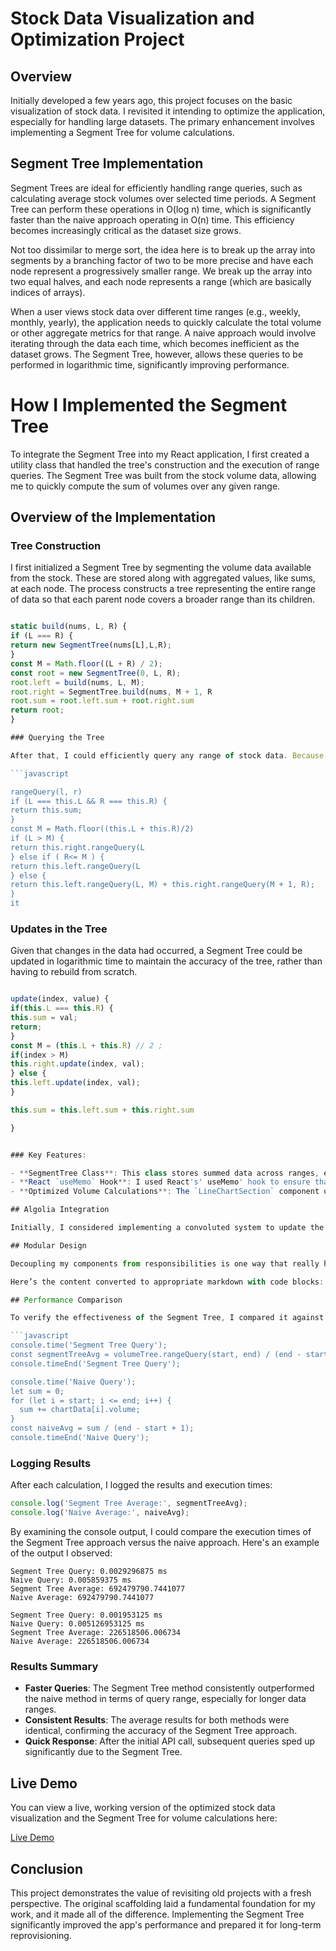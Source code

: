 # Stock Data Visualization and Optimization Project

## Overview

Initially developed a few years ago, this project focuses on the basic visualization of stock data. I revisited it intending to optimize the application, especially for handling large datasets. The primary enhancement involves implementing a Segment Tree for volume calculations.

## Segment Tree Implementation

Segment Trees are ideal for efficiently handling range queries, such as calculating average stock volumes over selected time periods. A Segment Tree can perform these operations in O(log n) time, which is significantly faster than the naive approach operating in O(n) time. This efficiency becomes increasingly critical as the dataset size grows.

Not too dissimilar to merge sort, the idea here is to break up the array into segments by a branching factor of two to be more precise and have each node represent a progressively smaller range. We break up the array into two equal halves, and each node represents a range (which are basically indices of arrays).

When a user views stock data over different time ranges (e.g., weekly, monthly, yearly), the application needs to quickly calculate the total volume or other aggregate metrics for that range. A naive approach would involve iterating through the data each time, which becomes inefficient as the dataset grows. The Segment Tree, however, allows these queries to be performed in logarithmic time, significantly improving performance.

# How I Implemented the Segment Tree

To integrate the Segment Tree into my React application, I first created a utility class that handled the tree's construction and the execution of range queries. The Segment Tree was built from the stock volume data, allowing me to quickly compute the sum of volumes over any given range.

## Overview of the Implementation

### Tree Construction

I first initialized a Segment Tree by segmenting the volume data available from the stock. These are stored along with aggregated values, like sums, at each node. The process constructs a tree representing the entire range of data so that each parent node covers a broader range than its children.

```javascript

static build(nums, L, R) {
if (L === R) {
return new SegmentTree(nums[L],L,R);
}
const M = Math.floor((L + R) / 2);
const root = new SegmentTree(0, L, R);
root.left = build(nums, L, M);
root.right = SegmentTree.build(nums, M + 1, R
root.sum = root.left.sum + root.right.sum
return root;
}

### Querying the Tree

After that, I could efficiently query any range of stock data. Because of the tree's structure, it is possible to skip large parts of the data not relevant to a query; hence, this makes the process a lot faster than an iteration over the complete dataset.

```javascript

rangeQuery(l, r)
if (L === this.L && R === this.R) {
return this.sum;
}
const M = Math.floor((this.L + this.R)/2)
if (L > M) {
return this.right.rangeQuery(L
} else if ( R<= M ) {
return this.left.rangeQuery(L
} else {
return this.left.rangeQuery(L, M) + this.right.rangeQuery(M + 1, R);
}
it
```

### Updates in the Tree

Given that changes in the data had occurred, a Segment Tree could be updated in logarithmic time to maintain the accuracy of the tree, rather than having to rebuild from scratch.

```javascript

update(index, value) {
if(this.L === this.R) {
this.sum = val;
return;
}
const M = (this.L + this.R) // 2 ;
if(index > M)
this.right.update(index, val);
} else {
this.left.update(index, val);
}

this.sum = this.left.sum + this.right.sum

}


### Key Features:

- **SegmentTree Class**: This class stores summed data across ranges, enabling ultra-fast data retrieval for those ranges. The tree is constructed recursively.
- **React `useMemo` Hook**: I used React's' useMemo' hook to ensure that the Segment Tree is rebuilt only when the data changes.
- **Optimized Volume Calculations**: The `LineChartSection` component utilizes this Segment Tree to perform fast volume calculations, particularly when the user zooms and pans the chart.

## Algolia Integration

Initially, I considered implementing a convoluted system to update the Algolia index in real-time. However, I opted for a simpler solution: generating a JSON file with a single API call and then uploading it to Algolia. This process effectively created a makeshift database for all ticker symbols.

## Modular Design

Decoupling my components from responsibilities is one way that really helped me build a maintainable and scalable application. 

Here’s the content converted to appropriate markdown with code blocks:

## Performance Comparison

To verify the effectiveness of the Segment Tree, I compared it against the naive approach by measuring elapsed time using `console.time()` and `console.timeEnd()`. You can view the live result in the console.

```javascript
console.time('Segment Tree Query');
const segmentTreeAvg = volumeTree.rangeQuery(start, end) / (end - start + 1);
console.timeEnd('Segment Tree Query');

console.time('Naive Query');
let sum = 0;
for (let i = start; i <= end; i++) {
  sum += chartData[i].volume;
}
const naiveAvg = sum / (end - start + 1);
console.timeEnd('Naive Query');
```

### Logging Results

After each calculation, I logged the results and execution times:

```javascript
console.log('Segment Tree Average:', segmentTreeAvg);
console.log('Naive Average:', naiveAvg);
```

By examining the console output, I could compare the execution times of the Segment Tree approach versus the naive approach. Here's an example of the output I observed:

```
Segment Tree Query: 0.0029296875 ms
Naive Query: 0.005859375 ms
Segment Tree Average: 692479790.7441077
Naive Average: 692479790.7441077

Segment Tree Query: 0.001953125 ms
Naive Query: 0.005126953125 ms
Segment Tree Average: 226518506.006734
Naive Average: 226518506.006734
```

### Results Summary
- **Faster Queries**: The Segment Tree method consistently outperformed the naive method in terms of query range, especially for longer data ranges.
- **Consistent Results**: The average results for both methods were identical, confirming the accuracy of the Segment Tree approach.
- **Quick Response**: After the initial API call, subsequent queries sped up significantly due to the Segment Tree.

## Live Demo

You can view a live, working version of the optimized stock data visualization and the Segment Tree for volume calculations here:

[Live Demo](https://2270termproject.netlify.app/)

## Conclusion

This project demonstrates the value of revisiting old projects with a fresh perspective. The original scaffolding laid a fundamental foundation for my work, and it made all of the difference. Implementing the Segment Tree significantly improved the app's performance and prepared it for long-term reprovisioning.

